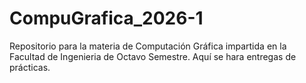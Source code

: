 # CompuGrafica_2026-1
Repositorio para la materia de Computación Gráfica impartida en la Facultad de Ingenieria de Octavo Semestre. Aquí se hara entregas de prácticas.
